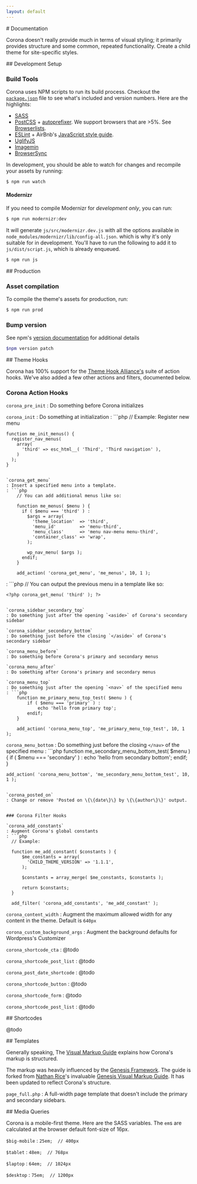 ```yaml
---
layout: default
---
```


<section>
# Documentation

Corona doesn't really provide much in terms of visual styling; it primarily provides structure and some common, repeated functionality. Create a child theme for site-specific styles.
</section>

<section>
## Development Setup

### Build Tools

Corona uses NPM scripts to run its build process. Checkout the [`package.json`](https://github.com/IIP-Design/corona/blob/master/package.json) file to see what's included and version numbers. Here are the highlights:

* [SASS](http://sass-lang.com/)
* [PostCSS](https://github.com/postcss/postcss) + [autoprefixer](https://github.com/postcss/autoprefixer). We support browsers that are >5%. See [Browserlists](https://github.com/ai/browserslist#queries).
* [ESLint](http://eslint.org/) + AirBnb's [JavaScript style guide](https://github.com/airbnb/javascript).
* [UglifyJS](https://github.com/mishoo/UglifyJS)
* [Imagemin](https://github.com/imagemin/imagemin)
* [BrowserSync](https://www.browsersync.io/)

In development, you should be able to watch for changes and recompile your assets by running:

```bash
$ npm run watch
```

#### Modernizr

If you need to compile Modernizr for *development only*, you can run:

```bash
$ npm run modernizr:dev
```

It will generate `js/src/modernizr.dev.js` with all the options available in `node_modules/modernizr/lib/config-all.json`. which is why it's only suitable for in development. You'll have to run the following to add it to `js/dist/script.js`, which is already enqueued.

```bash
$ npm run js
```

</section>

<section>
## Production

### Asset compilation

To compile the theme's assets for production, run:

```bash
$ npm run prod
```

### Bump version

See npm's [version documentation](https://docs.npmjs.com/cli/version) for additional details

```bash
$npm version patch
```

</section>

<section>

<section>
## Theme Hooks

Corona has 100% support for the [Theme Hook Alliance's](https://github.com/zamoose/themehookalliance) suite of action hooks. We've also added a few other actions and filters, documented below.

### Corona Action Hooks

`corona_pre_init`
: Do something before Corona initializes

`corona_init`
: Do something at initialization
: ```php
    // Example: Register new menu

    function me_init_menus() {
      register_nav_menus(
        array(
          'third' => esc_html__( 'Third', 'Third navigation' ),
        )
      );
    }
```

`corona_get_menu`
: Insert a specified menu into a template.
: ```php
    // You can add additional menus like so:

    function me_menus( $menu ) {
      if ( $menu === 'third' ) :
        $args = array(
          'theme_location'  => 'third',
          'menu_id'         => 'menu-third',
          'menu_class'      => 'menu nav-menu menu-third',
          'container_class' => 'wrap',
        );

        wp_nav_menu( $args );
      endif;
    }

    add_action( 'corona_get_menu', 'me_menus', 10, 1 );
```
: ```php
    // You can output the previous menu in a template like so:

    <?php corona_get_menu( 'third' ); ?>
```

`corona_sidebar_secondary_top`
: Do something just after the opening `<aside>` of Corona's secondary sidebar

`corona_sidebar_secondary_bottom`
: Do something just before the closing `</aside>` of Corona's secondary sidebar

`corona_menu_before`
: Do something before Corona's primary and secondary menus

`corona_menu_after`
: Do something after Corona's primary and secondary menus

`corona_menu_top`
: Do something just after the opening `<nav>` of the specified menu
: ```php
    function me_primary_menu_top_test( $menu ) {
    	if ( $menu === 'primary' ) :
    		echo 'hello from primary top';
    	endif;
    }

    add_action( 'corona_menu_top', 'me_primary_menu_top_test', 10, 1 );
```

`corona_menu_bottom`
: Do something just before the closing `</nav>` of the specified menu
: ```php
    function me_secondary_menu_bottom_test( $menu ) {
    	if ( $menu === 'secondary' ) :
    		echo 'hello from secondary bottom';
    	endif;
    }

    add_action( 'corona_menu_bottom', 'me_secondary_menu_bottom_test', 10, 1 );
```

`corona_posted_on`
: Change or remove 'Posted on \{\{date\}\} by \{\{author\}\}' output.


### Corona Filter Hooks

`corona_add_constants`
: Augment Corona's global constants
: ```php
  // Example:

  function me_add_constant( $constants ) {
      $me_constants = array(
        'CHILD_THEME_VERSION' => '1.1.1',
      );

      $constants = array_merge( $me_constants, $constants );

      return $constants;
  }

  add_filter( 'corona_add_constants', 'me_add_constant' );
```

`corona_content_width`
: Augment the maximum allowed width for any content in the theme. Default is `640px`

`corona_custom_background_args`
: Augment the background defaults for Wordpress's Customizer

`corona_shortcode_cta`
: @todo

`corona_shortcode_post_list`
: @todo

`corona_post_date_shortcode`
: @todo

`corona_shortcode_button`
: @todo

`corona_shortcode_form`
: @todo

`corona_shortcode_post_list`
: @todo

</section>

<section>
## Shortcodes

@todo
</section>

<section>
## Templates

Generally speaking, The <a href="{{ site.github.url }}/markup/">Visual Markup Guide</a> explains how Corona's markup is structured.

The markup was heavily influenced by the [Genesis Framework](http://my.studiopress.com/themes/genesis/). The guide is forked from [Nathan Rice](http://www.nathanrice.net/)'s invaluable [Genesis Visual Markup Guide](http://www.genesisframework.com/markup.php). It has been updated to reflect Corona's structure.

`page_full.php`
: A full-width page template that doesn't include the primary and secondary sidebars.

</section>

<section>
## Media Queries

Corona is a mobile-first theme. Here are the SASS variables. The `em`s are calculated at the browser default font-size of 16px.

`$big-mobile`
: ```25em;  // 400px```

`$tablet`
: ```48em;  // 768px```

`$laptop`
: ```64em;  // 1024px```

`$desktop`
: ```75em;  // 1200px```

</section>
